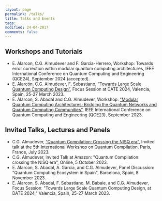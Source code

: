 ```yaml
---
layout: page
permalink: /talks/
title: Talks and Events
tags: 
modified: 24-04-2017
comments: false
---
```


## Workshops and Tutorials
+ E. Alarcon, C.G. Almudever and F. Garcia-Herrero, Workshop: Towards error correction within modular quantum computing architectures, IEEE International Conference on Quantum Computing and Engineering (QCE24), September 2024 (accepted).
+ E. Alarcón, C.G. Almudever, F. Sebastiano, [“Towards Large Scale Quantum Computing Design”](https://www.date-conference.com/programme), Focus Session at DATE 2024, Valencia, Spain, 25-27 March 2023.
+ E. Alarcon, S. Abadal and C.G. Almudever, Workshop: [“Modular Quantum Computing Architectures: Bridging the Quantum Networks and Quantum Computing Communities”](https://qce.quantum.ieee.org/2023/workshops-program/), IEEE International Conference on Quantum Computing and Engineering (QCE23), September 2023.
  
## Invited Talks, Lectures and Panels
+ C.G. Almudever, [“Quantum Compilation: Crossing the NISQ era”](https://quantum-compilers.github.io/iwqc2023/), Invited talk at the 5th International Workshop on Quantum Compilation, Paris, France, July 2023.
+ C.G. Almudever, Invited Talk at Amazon: "Quantum Compilation: crossing the NISQ era", Online, 5 October 2023.
+ E. Alarcon, S. Abadal, A. Garcia, and C.G. Almudever, Panel Discussion: "Quantum Computing Ecosystem in Spain", Barcelona, Spain, 8 November 2023.
+ E. Alarcon, S. Abadal, F. Sebastiano, M. Babaie, and C.G. Almudever, Focus Session: "Towards Large Scale Quantum Computing Design, at DATE 2024," Valencia, Spain, 25-27 March 2023.





